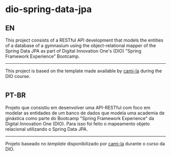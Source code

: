 # dio-spring-data-jpa

## EN

This project consists of a RESTful API development that models the entities of a database of a gymnasium using the object-relational mapper of the Spring Data JPA as part of Digital Innovation One's (DIO) "Spring Framework Experience" Bootcamp.

------------
This project is based on the template made available by [cami-la](https://www.linkedin.com/in/cami-la/ "cami-la") during the DIO course.

# 

## PT-BR

Projeto que consistiu em desenvolver uma API-RESTful com foco em modelar as entidades de um banco de dados que modela uma academia de ginástica como parte do Bootcamp "Spring Framework Experience" da Digital Innovation One (DIO). Para isso foi feito o mapeamento objeto relacional utilizando o Spring Data JPA.


------------

Projeto baseado no _template_ disponibilizado por [cami-la](https://www.linkedin.com/in/cami-la/ "cami-la") durante o curso da DIO.
